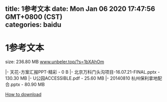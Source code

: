 
title: 1参考文本
date: Mon Jan 06 2020 17:47:56 GMT+0800 (CST)    
categories: baidu
---

# 1参考文本
size: 236.80 MB
 www.unbeler.top/?s=1bXAhOm
 
|- 天花-方案汇报PPT-精彩 - 0 B
|- 北京万科门头沟项目-16.07.21-FINAL.pptx - 130.30 MB
|- U公园ACCESSIBLE.pdf - 25.60 MB
|- 20140810 杭州保利拿地配合.pptx - 80.90 MB

[How to download](https://bpcam.bemobtrk.com/go/2ceec3aa-1ca2-46d6-b9ff-aaa5c184517c?jno=431)